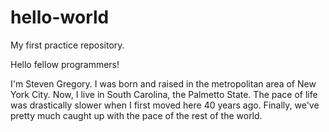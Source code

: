 # hello-world
My first practice repository.

Hello fellow programmers! 

I'm Steven Gregory. I was born and raised in the metropolitan area of New York City. Now, I live in South Carolina, the Palmetto State. The pace of life was drastically slower when I first moved here 40 years ago. Finally, we've pretty much caught up with the pace of the rest of the world.
